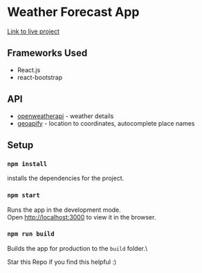 # Weather Forecast App
[Link to live project]()

## Frameworks Used
- React.js
- react-bootstrap

## API
- [openweatherapi](https://openweathermap.org/api/one-call-api) - weather details
- [geoapify](https://api.geoapify.com/v1/geocode) - location to coordinates, autocomplete place names
## Setup

### `npm install`
installs the dependencies for the project.

### `npm start`
Runs the app in the development mode.\
Open [http://localhost:3000](http://localhost:3000) to view it in the browser.

### `npm run build`
Builds the app for production to the `build` folder.\



Star this Repo if you find this helpful :)
